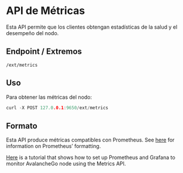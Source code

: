 #  API de Métricas

Esta API permite que los clientes obtengan estadísticas de la salud y el desempeño del nodo.

## Endpoint / Extremos

```text
/ext/metrics
```

## Uso

Para obtener las métricas del nodo:

```cpp
curl -X POST 127.0.0.1:9650/ext/metrics
```

## Formato

Esta API produce métricas compatibles con Prometheus. See [here](https://github.com/prometheus/docs/blob/master/content/docs/instrumenting/exposition_formats.md) for information on Prometheus’ formatting.

[Here](../tutorials/nodes-and-staking/setting-up-node-monitoring.md) is a tutorial that shows how to set up Prometheus and Grafana to monitor AvalancheGo node using the Metrics API.

<!--stackedit_data:
eyJoaXN0b3J5IjpbLTE3MjMwOTcyNDNdfQ==
-->